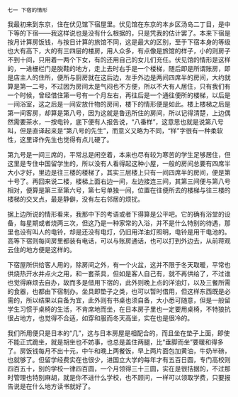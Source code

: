     七一 下宿的情形 

   我最初来到东京，住在伏见馆下宿屋里。伏见馆在东京的本乡区汤岛二丁目，是中下等的下宿——我这样说也是没有什么根据的，只是凭我的估计罢了。本来下宿是按月计算房饭钱，与按日计算的旅馆不同，这是最大的区别，至于下宿本身的等级也大有高下，大的有三四层的楼房，用人众多，有点像是旅馆的样子，小的则房子不到十间，只用着一两个下女，有的还用自己的女儿们充任。伏见馆的情形是这样的，一进栅栏门是脱鞋的地方，走上去时右手是一个楼梯，随后即是所谓账房，即是店主人的住所，便所与厨房就在这后边，左手外边是两间四席半的房间，大约就算是第一二号，不过因为房间太是气闷也不方便，所以不大有人居住，只有我们有一个时候，曾经借住第一号有一个月左右，再往后是一个通往便所的楼梯，以后是一间浴室，这之后是一间安放什物的房间，楼下的情形便是如此。楼上楼梯之后是第一间客房，却算是第八号，因为这就是鲁迅所住的房间，所以记得清楚，上边偶然需要茶水，一按电铃，底下便有人报告说，“八番样”，这意思也就是说第八号叫，但是直译起来是“第八号的先生”，而意义又略为不同，“样”字很有一种柔软性，这里译作先生也觉得有点儿硬了。

   第九号是一间三席的，平常总是闲空着，本来也尽有较为寒苦的学生足够居住，但这里是专住中国留学生的，所以没有人看得起这种小屋，一般的房间总要有四席半大小才好，里边是往三楼的楼梯了，其实三层楼上只有一间四席半的房间，便是第十号了。再回来说二楼，楼梯上面右边一间，左边接连三间，其第三间便与第八号相对，便算是第三至第六号，第七号单独一间，位置在往便所去的楼梯与往三楼的楼梯的交叉点，最是静僻，没有左右邻居的烦扰。

   据上边所说的情形看来，我那中下的考语或者下得算是公平吧。它的确有浴堂的设备，每星期或者烧两三次，但这乃是一种家常的入浴，并不是什么特别的待遇，那里也设有叫人的电铃，却是还没有电灯，仍旧用洋油灯照明，电铃是用干电池的。高等下宿则每间房里都装有电话，可以与账房通话，也可以打到外边去，从前蒋观云住的地方便是这样的。

   下宿屋所供给客人用的，除房间之外，有一个火盆，这并不限于冬天取暖，平常也供烧热开水并点火之用，和一套茶具，但如是客人自己有，就不再供给了，不过谁也觉得麻烦去自办，故而多是借用下宿的，此外则晚上点的洋油灯，以及三餐所需的食器，也都由下宿制办。坐具即垫子之类，也可以暂时借用，但这样东西既是必需的，所以结果以自备为宜，此外则有书桌也须自备，大小悉可随意，但是一般留学生习惯于桌椅的生活，不肯席地而坐，在日本房子里也一定要用桌椅，不特狼抗很占地方，也觉得不合适，如穿和服而冬天高坐，实在也是很冷的。

   我们所用便只是日本的“几”，这与日本房屋是相配合的，而且坐在垫子上面，即使不能正式跪坐，就是胡坐也不妨事，也总是盖住两腿，比“垂脚而坐”要暖和得多了。房饭钱每月不出十元，中午和晚上两餐饭，早上两片面包加黄油，牛奶半磅，也就够了。但留学经费实在也很少，进国立大学的每年才有五百日圆，专门高校则四百五十，别的学校一律四百圆，一个月领得三十三圆，实在是很拮据的，不过那时管理也特别麻胡，就是你不进什么学校，也不顾问，一样可以领取学费，只要报告说是在什么地方读书就好了。


